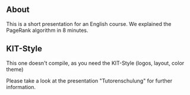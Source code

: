 About
-----
This is a short presentation for an English course. We explained
the PageRank algorithm in 8 minutes.

KIT-Style
---------
This one doesn't compile, as you need the KIT-Style (logos, layout,
color theme)

Please take a look at the presentation "Tutorenschulung" for further
information.
